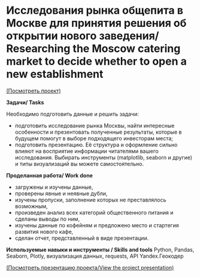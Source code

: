 # Исследования рынка общепита в Москве для принятия решения об открытии нового заведения/ Researching the Moscow catering market to decide whether to open a new establishment 
[(Посмотреть проект)](https://github.com/martynovamarina/analytic_projects/blob/main/Moscow's%20catering%20market/Moscow's%20catering%20market.ipynb)


**Задачи/ Tasks**

Необходимо подготовить данные и решить задачи:

- подготовить исследование рынка Москвы, найти интересные особенности и презентовать полученные результаты, которые в будущем помогут в выборе подходящего инвесторам места;
- подготовить презентацию. Её структура и оформление сильно влияют на восприятие информации читателями вашего исследования. Выбирать инструменты (matplotlib, seaborn и другие) и типы визуализаций вы можете самостоятельно.

**Проделанная работа/ Work done**

- загружены и изучены данные,
- проверены явные и неявные дубли,
- изучены пропуски, заполнение которых не преставлялось возможным,
- произведен анализ всех категорий общественного питания и сделаны выводы по ним,
- изучены данные по кофейням и предложено место и стартегия развития нового кафе,
- сделан отчет, представленный в виде презентации.


**Используемые навыки и инструменты / Skills and tools**
Python, Pandas, Seaborn, Plotly, визуализация данных, requests, API Yandex.Геокодер

[(Посмотреть презентацию проекта/View the project presentation)](https://github.com/martynovamarina/analytic_projects/blob/main/Moscow's%20catering%20market/Moscow_catering_market_research_MartynovaMI.pdf)